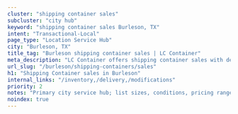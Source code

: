 ```yaml
---
cluster: "shipping container sales"
subcluster: "city hub"
keyword: "shipping container sales Burleson, TX"
intent: "Transactional-Local"
page_type: "Location Service Hub"
city: "Burleson, TX"
title_tag: "Burleson shipping container sales | LC Container"
meta_description: "LC Container offers shipping container sales with delivery in Burleson, TX. Local. Fast quotes. Since 2003."
url_slug: "/burleson/shipping-containers/sales"
h1: "Shipping Container sales in Burleson"
internal_links: "/inventory,/delivery,/modifications"
priority: 2
notes: "Primary city service hub; list sizes, conditions, pricing ranges, photos, testimonials."
noindex: true
---
```


<!-- TODO: Add unique city/inventory copy, images, and internal links here. -->
